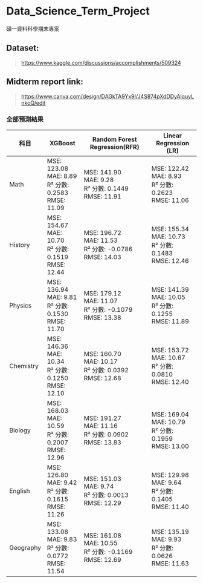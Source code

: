 # Data_Science_Term_Project
碩一資料科學期末專案

## Dataset:
>https://www.kaggle.com/discussions/accomplishments/509324

## Midterm report link:
>https://www.canva.com/design/DAGkTA9Yx9I/J4S874pXdDDyAlquyLnkoQ/edit

### 全部預測結果
| 科目        | XGBoost | Random Forest Regression(RFR) | Linear Regression (LR) |
| --------- | ------- | ------------------ | ------------------------ |
| Math      |MSE: 123.08<br>MAE: 8.89<br>R² 分數: 0.2583<br>RMSE: 11.09|MSE: 141.90<br>MAE: 9.28<br>R² 分數: 0.1449<br>RMSE: 11.91|MSE: 122.42<br>MAE: 8.93<br>R² 分數: 0.2623<br>RMSE: 11.06|
| History   |MSE: 154.67<br>MAE: 10.70<br>R² 分數: 0.1519<br>RMSE: 12.44|MSE: 196.72<br>MAE: 11.53<br>R² 分數: -0.0786<br>RMSE: 14.03|MSE: 155.34<br>MAE: 10.73<br>R² 分數: 0.1483<br>RMSE: 12.46|
| Physics   |MSE: 136.94<br>MAE: 9.81<br>R² 分數: 0.1530<br>RMSE: 11.70|MSE: 179.12<br>MAE: 11.07<br>R² 分數: -0.1079<br>RMSE: 13.38|MSE: 141.39<br>MAE: 10.05<br>R² 分數: 0.1255<br>RMSE: 11.89|
| Chemistry |MSE: 146.36<br>MAE: 10.34<br>R² 分數: 0.1250<br>RMSE: 12.10|MSE: 160.70<br>MAE: 10.17<br>R² 分數: 0.0392<br>RMSE: 12.68|MSE: 153.72<br>MAE: 10.67<br>R² 分數: 0.0810<br>RMSE: 12.40|
| Biology   |MSE: 168.03<br>MAE: 10.59<br>R² 分數: 0.2007<br>RMSE: 12.96|MSE: 191.27<br>MAE: 11.16<br>R² 分數: 0.0902<br>RMSE: 13.83|MSE: 169.04<br>MAE: 10.79<br>R² 分數: 0.1959<br>RMSE: 13.00|
| English   |MSE: 126.80<br>MAE: 9.42<br>R² 分數: 0.1615<br>RMSE: 11.26|MSE: 151.03<br>MAE: 9.74<br>R² 分數: 0.0013<br>RMSE: 12.29|MSE: 129.98<br>MAE: 9.64<br>R² 分數: 0.1405<br>RMSE: 11.40|
| Geography |MSE: 133.08<br>MAE: 9.83<br>R² 分數: 0.0772<br>RMSE: 11.54|MSE: 161.08<br>MAE: 10.55<br>R² 分數: -0.1169<br>RMSE: 12.69|MSE: 135.19<br>MAE: 9.93<br>R² 分數: 0.0626<br>RMSE: 11.63|
